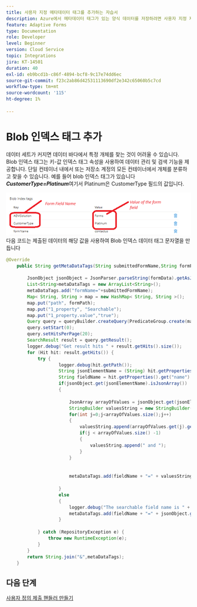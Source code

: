 ```yaml
---
title: 사용자 지정 메타데이터 태그를 추가하는 자습서
description: Azure에서 메타데이터 태그가 있는 양식 데이터를 저장하려면 사용자 지정 제출을 만드세요.
feature: Adaptive Forms
type: Documentation
role: Developer
level: Beginner
version: Cloud Service
topic: Integrations
jira: KT-14501
duration: 40
exl-id: eb9bcd1b-c86f-4894-bcf8-9c17e74dd6ec
source-git-commit: f23c2ab86d42531113690df2e342c65060b5c7cd
workflow-type: tm+mt
source-wordcount: '115'
ht-degree: 1%

---
```


# Blob 인덱스 태그 추가

데이터 세트가 커지면 데이터 바다에서 특정 개체를 찾는 것이 어려울 수 있습니다. Blob 인덱스 태그는 키-값 인덱스 태그 속성을 사용하여 데이터 관리 및 검색 기능을 제공합니다. 단일 컨테이너 내에서 또는 저장소 계정의 모든 컨테이너에서 개체를 분류하고 찾을 수 있습니다. 예를 들어 blob 인덱스 태그가 있습니다 _**CustomerType=Platinum**_&#x200B;여기서 Platinum은 CustomerType 필드의 값입니다.

![색인 태그](assets/blob-with-index-tags1.png)
다음 코드는 제출된 데이터의 해당 값을 사용하여 Blob 인덱스 데이터 태그 문자열을 만듭니다

```java
@Override
    public String getMetaDataTags(String submittedFormName,String formPath,Session session,String formData) {

        JsonObject jsonObject = JsonParser.parseString(formData).getAsJsonObject();
        List<String>metaDataTags = new ArrayList<String>();
        metaDataTags.add("formName="+submittedFormName);
        Map< String, String > map = new HashMap< String, String >();
        map.put("path", formPath);
        map.put("1_property", "Searchable");
        map.put("1_property.value","true");
        Query query = queryBuilder.createQuery(PredicateGroup.create(map),session);
        query.setStart(0);
        query.setHitsPerPage(20);
        SearchResult result = query.getResult();
        logger.debug("Get result hits " + result.getHits().size());
        for (Hit hit: result.getHits()) {
            try {
                    logger.debug(hit.getPath());
                    String jsonElementName = (String) hit.getProperties().get("name");
                    String fieldName = hit.getProperties().get("name").toString();
                    if(jsonObject.get(jsonElementName).isJsonArray())
                    {
                        
                        JsonArray arrayOfValues = jsonObject.get(jsonElementName).getAsJsonArray();
                        StringBuilder valuesString = new StringBuilder();
                        for(int j=0;j<arrayOfValues.size();j++)
                        {
                            valuesString.append(arrayOfValues.get(j).getAsString());
                            if(j < arrayOfValues.size() -1)
                            {
                                valuesString.append(" and ");
                            }
                        }

                        
                        metaDataTags.add(fieldName + "=" + valuesString.toString());

                    }
                    else
                    {
                        logger.debug("The searchable field name is " + fieldName + "the json element name is " + jsonElementName);
                        metaDataTags.add(fieldName + "=" + jsonObject.get(jsonElementName).getAsString());
                    }

            } catch (RepositoryException e) {
                throw new RuntimeException(e);
            }
        }
        return String.join("&",metaDataTags);
    }
```

## 다음 단계

[사용자 정의 제출 핸들러 만들기](./create-custom-submit.md)
